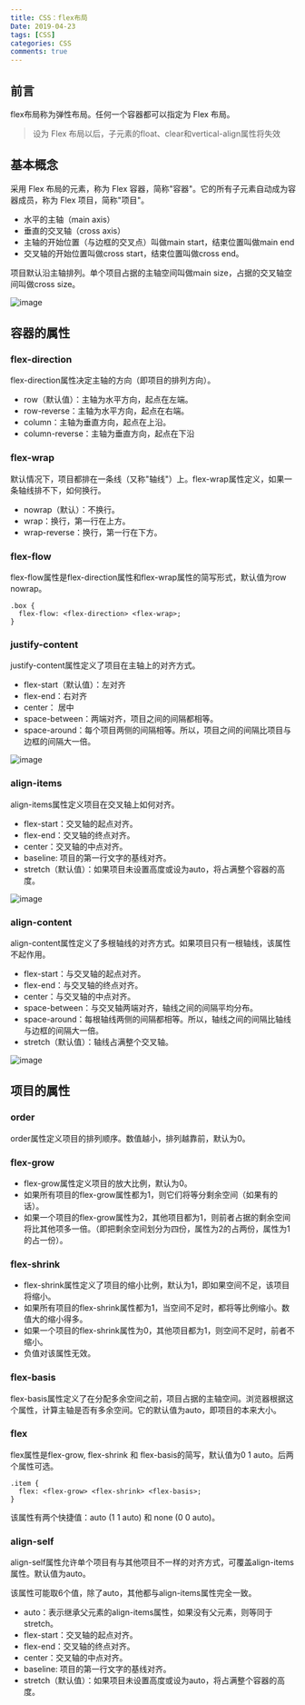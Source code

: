 ```yaml
---
title: CSS：flex布局
Date: 2019-04-23
tags: [CSS]
categories: CSS
comments: true
---
```


## 前言
flex布局称为弹性布局。任何一个容器都可以指定为 Flex 布局。
> 设为 Flex 布局以后，子元素的float、clear和vertical-align属性将失效

## 基本概念
采用 Flex 布局的元素，称为 Flex 容器，简称"容器"。它的所有子元素自动成为容器成员，称为 Flex 项目，简称"项目"。
- 水平的主轴（main axis）
- 垂直的交叉轴（cross axis）
- 主轴的开始位置（与边框的交叉点）叫做main start，结束位置叫做main end
- 交叉轴的开始位置叫做cross start，结束位置叫做cross end。

项目默认沿主轴排列。单个项目占据的主轴空间叫做main size，占据的交叉轴空间叫做cross size。

![image](http://www.ruanyifeng.com/blogimg/asset/2015/bg2015071004.png)

## 容器的属性

### flex-direction

flex-direction属性决定主轴的方向（即项目的排列方向）。
- row（默认值）：主轴为水平方向，起点在左端。
- row-reverse：主轴为水平方向，起点在右端。
- column：主轴为垂直方向，起点在上沿。
- column-reverse：主轴为垂直方向，起点在下沿

### flex-wrap

默认情况下，项目都排在一条线（又称"轴线"）上。flex-wrap属性定义，如果一条轴线排不下，如何换行。
- nowrap（默认）：不换行。
- wrap：换行，第一行在上方。
- wrap-reverse：换行，第一行在下方。

### flex-flow
flex-flow属性是flex-direction属性和flex-wrap属性的简写形式，默认值为row nowrap。

```
.box {
  flex-flow: <flex-direction> <flex-wrap>;
}

```

### justify-content
justify-content属性定义了项目在主轴上的对齐方式。
- flex-start（默认值）：左对齐
- flex-end：右对齐
- center： 居中
- space-between：两端对齐，项目之间的间隔都相等。
- space-around：每个项目两侧的间隔相等。所以，项目之间的间隔比项目与边框的间隔大一倍。

![image](http://www.ruanyifeng.com/blogimg/asset/2015/bg2015071010.png)

### align-items
align-items属性定义项目在交叉轴上如何对齐。
- flex-start：交叉轴的起点对齐。
- flex-end：交叉轴的终点对齐。
- center：交叉轴的中点对齐。
- baseline: 项目的第一行文字的基线对齐。
- stretch（默认值）：如果项目未设置高度或设为auto，将占满整个容器的高度。

![image](http://www.ruanyifeng.com/blogimg/asset/2015/bg2015071011.png)

### align-content
align-content属性定义了多根轴线的对齐方式。如果项目只有一根轴线，该属性不起作用。
- flex-start：与交叉轴的起点对齐。
- flex-end：与交叉轴的终点对齐。
- center：与交叉轴的中点对齐。
- space-between：与交叉轴两端对齐，轴线之间的间隔平均分布。
- space-around：每根轴线两侧的间隔都相等。所以，轴线之间的间隔比轴线与边框的间隔大一倍。
- stretch（默认值）：轴线占满整个交叉轴。

![image](http://www.ruanyifeng.com/blogimg/asset/2015/bg2015071012.png)

## 项目的属性

### order
order属性定义项目的排列顺序。数值越小，排列越靠前，默认为0。

### flex-grow
- flex-grow属性定义项目的放大比例，默认为0。
- 如果所有项目的flex-grow属性都为1，则它们将等分剩余空间（如果有的话）。
- 如果一个项目的flex-grow属性为2，其他项目都为1，则前者占据的剩余空间将比其他项多一倍。（即把剩余空间划分为四份，属性为2的占两份，属性为1的占一份）。

### flex-shrink
- flex-shrink属性定义了项目的缩小比例，默认为1，即如果空间不足，该项目将缩小。
- 如果所有项目的flex-shrink属性都为1，当空间不足时，都将等比例缩小。数值大的缩小得多。
- 如果一个项目的flex-shrink属性为0，其他项目都为1，则空间不足时，前者不缩小。
- 负值对该属性无效。

### flex-basis
flex-basis属性定义了在分配多余空间之前，项目占据的主轴空间。浏览器根据这个属性，计算主轴是否有多余空间。它的默认值为auto，即项目的本来大小。

### flex
flex属性是flex-grow, flex-shrink 和 flex-basis的简写，默认值为0 1 auto。后两个属性可选。

```
.item {
  flex: <flex-grow> <flex-shrink> <flex-basis>; 
}
```
该属性有两个快捷值：auto (1 1 auto) 和 none (0 0 auto)。

### align-self
align-self属性允许单个项目有与其他项目不一样的对齐方式，可覆盖align-items属性。默认值为auto。

该属性可能取6个值，除了auto，其他都与align-items属性完全一致。
- auto：表示继承父元素的align-items属性，如果没有父元素，则等同于stretch。
- flex-start：交叉轴的起点对齐。
- flex-end：交叉轴的终点对齐。
- center：交叉轴的中点对齐。
- baseline: 项目的第一行文字的基线对齐。
- stretch（默认值）：如果项目未设置高度或设为auto，将占满整个容器的高度。

